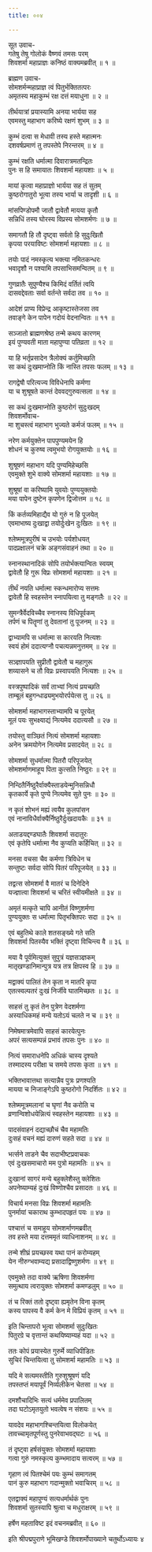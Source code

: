 ```yaml
---
title: ००४

---
```

सूत उवाच-  
गतेषु तेषु गोलोकं वैष्णवं तमसः परम्  
शिवशर्मा महाप्राज्ञः कनिष्ठं वाक्यमब्रवीत् ॥ १ ॥


ब्राह्मण उवाच-  
सोमशर्मन्महाप्राज्ञ त्वं पितुर्भक्तितत्परः  
अमृतस्य महाकुम्भं रक्ष दत्तं मयाधुना ॥ २ ॥


तीर्थयात्रां प्रयास्यामि अनया भार्यया सह  
एवमस्तु महाभाग करिष्ये रक्षणं शुभम् ॥ ३ ॥


कुम्भं दत्वा स मेधावी तस्य हस्ते महात्मनः  
दशवर्षप्रमाणं तु तपस्तेपे निरन्तरम् ॥ ४ ॥


कुम्भं रक्षति धर्मात्मा दिवारात्रमतन्द्रितः  
पुनः स हि समायातः शिवशर्मा महायशाः ॥ ५ ॥


मायां कृत्वा महाप्राज्ञो भार्यया सह तं सुतम्  
कुष्ठरोगातुरो भूत्वा तस्य भार्या च तादृशी ॥ ६ ॥


मांसपिण्डोपमौ जातौ द्वावेतौ मायया कृतौ  
सन्निधिं तस्य घोरस्य विप्रस्य सोमशर्मणः ॥ ७ ॥


समागतौ हि तौ दृष्ट्वा सर्वतो हि सुदुःखितौ  
कृपया परयाविष्टः सोमशर्मा महायशाः ॥ ८ ॥


तयोः पादं नमस्कृत्य भक्त्या नमितकन्धरः  
भवादृशौ न पश्यामि तपसाभिसमन्वितम् ॥ ९ ॥


गुणव्रातैः सुपुण्यैश्च किमिदं वर्तितं त्वयि  
दासवद्देवताः सर्वा वर्तन्ते सर्वदा तव ॥ १० ॥


आदेशं प्राप्य विप्रेन्द्र आकृष्टास्तेजसा तव  
तवाङ्गे केन पापेन गदोयं वेदनान्वितः ॥ ११ ॥


सञ्जातो ब्राह्मणश्रेष्ठ तन्मे कथय कारणम्  
इयं पुण्यवती माता महापुण्या पतिव्रता ॥ १२ ॥


या हि भर्तृप्रसादेन त्रैलोक्यं कर्तुमिच्छति  
सा कथं दुःखमाप्नोति किं नास्ति तपसः फलम् ॥ १३ ॥


रागद्वेषौ परित्यज्य विविधेनापि कर्मणा  
या च शुश्रूषते कान्तं देववद्गुरुवत्सला ॥ १४ ॥


सा कथं दुःखमाप्नोति कुष्ठरोगं सुदुःखदम्  
शिवशर्मोवाच-  
मा शुचस्त्वं महाभाग भुज्यते कर्मजं फलम् ॥ १५ ॥


नरेण कर्मयुक्तेन पापपुण्यमयेन हि  
शोधनं च कुरुष्व त्वमुभयो रोगयुक्तयोः ॥ १६ ॥


शुश्रूषणं महाभाग यदि पुण्यमिहेच्छसि  
एवमुक्ते शुभे वाक्ये सोमशर्मा महायशाः ॥ १७ ॥


शुश्रूषां वा करिष्यामि युवयोः पुण्ययुक्तयोः  
मया पापेन दुष्टेन कृपणेन द्विजोत्तम ॥ १८ ॥


किं कर्तव्यमिहाद्यैव यो गुरुं न हि पूजयेत्  
एवमाभाष्य दुःखाद्वा तयोर्दुःखेन दुःखितः ॥ १९ ॥


श्लेष्ममूत्रपुरीषं च उभयोः पर्यशोधयत्  
पादप्रक्षालनं चक्रे अङ्गसंवाहनं तथा ॥ २० ॥


स्नानस्थानादिकं सोपि तयोर्भक्त्यान्वितः स्वयम्  
द्वावेतौ हि गुरू विप्रः सोमशर्मा महायशाः ॥ २१ ॥


तीर्थं नयति धर्मात्मा स्कन्धमारोप्य सत्तमः  
द्वावेतौ हि स्वहस्तेन स्नापयित्वा तु मङ्गलैः ॥ २२ ॥


सुमन्त्रैर्वेदविच्चैव स्नानस्य विधिपूर्वकम्  
तर्पणं च पितॄणां तु देवतानां तु पूजनम् ॥ २३ ॥


द्वाभ्यामपि स धर्मात्मा स कारयति नित्यशः  
स्वयं होमं ददात्यग्नौ पचत्यन्नमनुत्तमम् ॥ २४ ॥


सञ्ज्ञापयति सुप्रीतौ द्वावेतौ च महागुरू  
शय्यासने च तौ विप्रः प्रस्वापयति नित्यशः ॥ २५ ॥


वस्त्रपुष्पादिकं सर्वं ताभ्यां नित्यं प्रयच्छति  
ताम्बूलं बहुगन्धाढ्यमुभयोरर्पयेत्स तु ॥ २६ ॥


सोमशर्मा महाभागस्ताभ्यामपि च पूरयेत्  
मूलं पयः सुभक्ष्याद्यं नित्यमेव ददात्यसौ ॥ २७ ॥


तयोस्तु वाञ्छितं नित्यं सोमशर्मा महायशाः  
अनेन क्रमयोगेन नित्यमेव प्रसादयेत् ॥ २८ ॥


सोमशर्मा सुधर्मात्मा पितरौ परिपूजयेत्  
सोमशर्माणमाहूय पिता कुत्सति निष्ठुरः ॥ २९ ॥


निन्दितैर्निष्ठुरैर्वाक्यैस्ताडयेन्मुनिसन्निधौ  
कृतकार्ये कृते पुण्ये नित्यमेव सुते पुनः ॥ ३० ॥


न कृतं शोभनं मह्यं त्वयैव कुलपांसन  
एवं नानाविधैर्वाक्यैर्निष्ठुरैर्दुःखदायकैः ॥ ३१ ॥


अताडयद्दण्डघातैः शिवशर्मा सदातुरः  
एवं कृतेपि धर्मात्मा नैव कुप्यति कर्हिचित् ॥ ३२ ॥


मनसा वचसा चैव कर्मणा त्रिविधेन च  
सन्तुष्टः सर्वदा सोपि पितरं परिपूजयेत् ॥ ३३ ॥


तद्वत्स सोमशर्मा वै मातरं च दिनेदिने  
यज्ज्ञात्वा शिवशर्मा च चरितं स्वीयमीक्षते ॥ ३४ ॥


अमृतं मत्कृते चापि आनीतं विष्णुशर्मणा  
पुण्ययुक्तः स धर्मात्मा पितृभक्तिपरः सदा ॥ ३५ ॥


एवं बहुतिथे काले शतसङ्ख्ये गते सति  
शिवशर्मा पितस्यैव भक्तिं दृष्ट्वा विचिन्त्य वै ॥ ३६ ॥


मया वै पूर्वमित्युक्तं सुपुत्रं यज्ञसञ्ज्ञकम्  
मातृखण्डानिमान्पुत्र यत्र तत्र क्षिपस्व हि ॥ ३७ ॥


मद्वाक्यं पालितं तेन कृता न मातरि कृपा  
एतत्स्वल्पतरं दुःखं निर्जीवे घातमिच्छतः ॥ ३८ ॥


साहसं तु कृतं तेन पुत्रेण वेदशर्मणा  
अस्याधिकमहं मन्ये यतोऽयं चलते न च ॥ ३९ ॥


निमेषमात्रमेवापि साहसं कारयेत्पुनः  
अपरं सत्यसम्पन्नं प्रभावं तपसः पुनः ॥ ४० ॥


नित्यं समाराधनेपि अधिकं चास्य दृश्यते  
तस्मादस्य परीक्षा च समये तपसः कृता ॥ ४१ ॥


भक्तिभावात्तथा सत्यान्नैव पुत्रः प्रणश्यति  
मायया च निजाङ्गेऽपि कुष्ठरोगो निदर्शितः ॥ ४२ ॥


श्लेष्ममूत्रमलानां च घृणां नैव करोति च  
व्रणान्विशोधयेन्नित्यं स्वहस्तेन महायशाः ॥ ४३ ॥


पादसंवाहनं दद्याच्छौचं चैव महामतिः  
दुःसहं वचनं मह्यं दारुणं सहते सदा ॥ ४४ ॥


भर्त्सने ताडने चैव सदाभीष्टप्रवाचकः  
एवं दुःखसमाचारो मम पुत्रो महामतिः ॥ ४५ ॥


दुःखानां सागरं मन्ये बहुक्लेशैस्तु क्लेशितः  
अपनेष्याम्यहं दुःखं विष्णोश्चैव प्रसादतः ॥ ४६ ॥


विचार्य मनसा विप्रः शिवशर्मा महामतिः  
पुनर्मायां चकाराथ कुम्भादपहृतं पयः ॥ ४७ ॥


पश्चात्तं च समाहूय सोमशर्माणमब्रवीत्  
तव हस्ते मया दत्तममृतं व्याधिनाशनम् ॥ ४८ ॥


तन्मे शीघ्रं प्रयच्छस्व यथा पानं करोम्यहम्  
येन नीरुग्भवाम्यद्य प्रसादाद्विष्णुशर्मणः ॥ ४९ ॥


एवमुक्ते तदा वाक्ये ऋषिणा शिवशर्मणा  
समुत्थाय त्वरायुक्तः सोमशर्मा कमण्डलुम् ॥ ५० ॥


तं च रिक्तं ततो दृष्ट्वा ह्यमृतेन विना कृतम्  
कस्य पापस्य वै कर्म केन मे विप्रियं कृतम् ॥ ५१ ॥


इति चिन्तापरो भूत्वा सोमशर्मा सुदुःखितः  
पितुरग्रे च वृत्तान्तं कथयिष्याम्यहं यदा ॥ ५२ ॥


ततः कोपं प्रयास्येत गुरुर्मे व्याधिपीडितः  
सुचिरं चिन्तयित्वा तु सोमशर्मा महामतिः ॥ ५३ ॥


यदि मे सत्यमस्तीति गुरुशुश्रूषणं यदि  
तपस्तप्तं मयापूर्वं निर्व्यलीकेन चेतसा ॥ ५४ ॥


दमशौचादिभिः सत्यं धर्ममेव प्रपालितम्  
तदा घटोऽमृतयुतो भवत्वेष न संशयः ॥ ५५ ॥


यावदेव महाभागश्चिन्तयित्वा विलोकयेत्  
तावच्चामृतपूर्णस्तु पुनरेवाभवद्घटः ॥ ५६ ॥


तं दृष्ट्वा हर्षसंयुक्तः सोमशर्मा महायशाः  
गत्वा गुरुं नमस्कृत्य कुम्भमादाय सत्वरम् ॥ ५७ ॥


गृहाण त्वं पितश्चेमं पयः कुम्भं समागतम्  
पानं कुरु महाभाग गदान्मुक्तो भवाचिरम् ॥ ५८ ॥


एतद्वाक्यं महापुण्यं सत्यधर्मार्थकं पुनः  
शिवशर्मा सुतस्यापि श्रुत्वा च मधुराक्षरम् ॥ ५९ ॥


हर्षेण महताविष्ट इदं वचनमब्रवीत् ॥ ६० ॥


इति श्रीपद्मपुराणे भूमिखण्डे शिवशर्मोपाख्याने चतुर्थोऽध्यायः ४